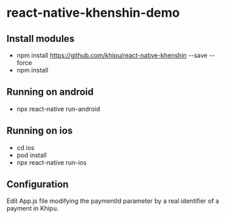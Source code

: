 # react-native-khenshin-demo

## Install modules

- npm install https://github.com/khipu/react-native-khenshin --save --force
- npm install 

## Running on android

- npx react-native run-android

## Running on ios

- cd ios
- pod install
- npx react-native run-ios

## Configuration

Edit App.js file modifying the paymentId parameter by a real identifier of a payment in Khipu.
